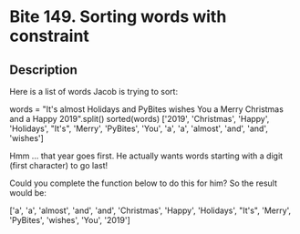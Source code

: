 # Bite 149. Sorting words with constraint

## Description 

Here is a list of words Jacob is trying to sort:

words = "It's almost Holidays and PyBites wishes You a Merry Christmas and a Happy 2019".split()
sorted(words)
['2019', 'Christmas', 'Happy', 'Holidays', "It's", 'Merry', 'PyBites', 'You', 'a', 'a', 'almost', 'and', 'and', 'wishes']

Hmm ... that year goes first. He actually wants words starting with a digit (first character) to go last!

Could you complete the function below to do this for him? So the result would be:

['a', 'a', 'almost', 'and', 'and', 'Christmas', 'Happy', 'Holidays', "It's", 'Merry', 'PyBites', 'wishes', 'You', '2019']
